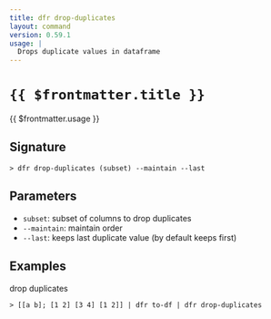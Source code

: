 ```yaml
---
title: dfr drop-duplicates
layout: command
version: 0.59.1
usage: |
  Drops duplicate values in dataframe
---
```


# `{{ $frontmatter.title }}`

<div style='white-space: pre-wrap;'>{{ $frontmatter.usage }}</div>

## Signature

`> dfr drop-duplicates (subset) --maintain --last`

## Parameters

- `subset`: subset of columns to drop duplicates
- `--maintain`: maintain order
- `--last`: keeps last duplicate value (by default keeps first)

## Examples

drop duplicates

```shell
> [[a b]; [1 2] [3 4] [1 2]] | dfr to-df | dfr drop-duplicates
```

